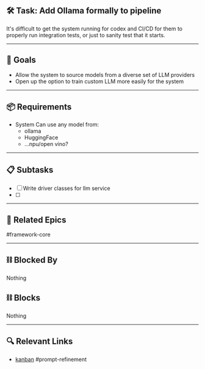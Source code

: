 ## 🛠️ Task: Add Ollama formally to pipeline

It's difficult to get the system running for codex and CI/CD for them to properly run integration tests, or  just to sanity  test that it starts.



---

## 🎯 Goals

- Allow the system to source models from a diverse set of LLM providers
- Open up the option to train custom LLM more easily for the system

---

## 📦 Requirements

- System Can use any model from:
	- ollama
	- HuggingFace
	- ...npu/open vino?

---

## 📋 Subtasks

- [ ] Write driver classes for llm service
- [ ] 


---

## 🔗 Related Epics

#framework-core

---

## ⛓️ Blocked By

Nothing

## ⛓️ Blocks

Nothing

---

## 🔍 Relevant Links

- [kanban](../boards/kanban.md)
#prompt-refinement
